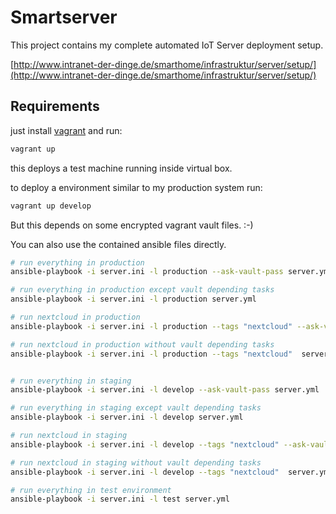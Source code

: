 # Smartserver

This project contains my complete automated IoT Server deployment setup.

[http://www.intranet-der-dinge.de/smarthome/infrastruktur/server/setup/](http://www.intranet-der-dinge.de/smarthome/infrastruktur/server/setup/)

## Requirements

just install [vagrant](https://www.vagrantup.com/) and run:

```bash
vagrant up
```

this deploys a test machine running inside virtual box.

to deploy a environment similar to my production system run:

```bash
vagrant up develop
```

But this depends on some encrypted vagrant vault files. :-)

You can also use the contained ansible files directly.

```bash
# run everything in production
ansible-playbook -i server.ini -l production --ask-vault-pass server.yml

# run everything in production except vault depending tasks
ansible-playbook -i server.ini -l production server.yml

# run nextcloud in production
ansible-playbook -i server.ini -l production --tags "nextcloud" --ask-vault-pass  server.yml

# run nextcloud in production without vault depending tasks
ansible-playbook -i server.ini -l production --tags "nextcloud"  server.yml


# run everything in staging
ansible-playbook -i server.ini -l develop --ask-vault-pass server.yml

# run everything in staging except vault depending tasks
ansible-playbook -i server.ini -l develop server.yml

# run nextcloud in staging
ansible-playbook -i server.ini -l develop --tags "nextcloud" --ask-vault-pass  server.yml

# run nextcloud in staging without vault depending tasks
ansible-playbook -i server.ini -l develop --tags "nextcloud"  server.yml

# run everything in test environment
ansible-playbook -i server.ini -l test server.yml
```
